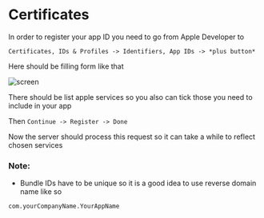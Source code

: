 # Certificates

In order to register your app ID you need to go from Apple Developer to

`Certificates, IDs & Profiles -> Identifiers, App IDs -> *plus button*`

Here should be filling form like that 

![screen](Resources/Images/Other/AppIDDescription.jpeg)

There should be list apple services so you also can tick those you need to include in your app

Then `Continue -> Register -> Done`

Now the server should process this request so it can take a while to reflect chosen services 

### Note:

- Bundle IDs have to be unique so it is a good idea to use reverse domain name like so

`com.yourCompanyName.YourAppName`